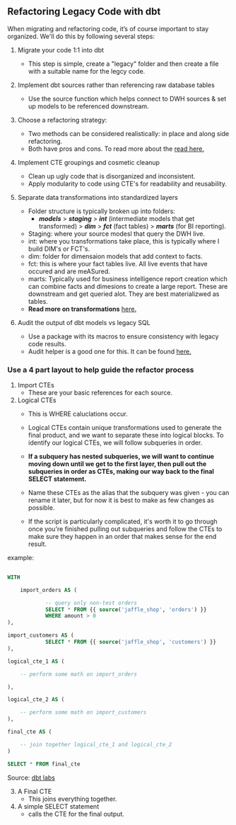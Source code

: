 ## Refactoring Legacy Code with dbt

When migrating and refactoring code, it’s of course important to stay organized. We'll do this by following several steps:

1. Migrate your code 1:1 into dbt
    - This step is simple, create a "legacy" folder and then create a file with a suitable name for the legcy code.

2. Implement dbt sources rather than referencing raw database tables
    - Use the source function which helps connect to DWH sources & set up models to be referenced downstream.

3. Choose a refactoring strategy:
    - Two methods can be considered realistically: in place and along side refactoring.
    - Both have pros and cons. To read more about the [read here.](https://docs.getdbt.com/guides/refactoring-legacy-sql?step=4)

4. Implement CTE groupings and cosmetic cleanup
    - Clean up ugly code that is disorganized and inconsistent.
    - Apply modularity to code using CTE's for readability and reusability.

5. Separate data transformations into standardized layers
    - Folder structure is typically broken up into folders: 
        - ***models*** > ***staging*** > ***int*** (intermediate models that get transformed) > ***dim*** > ***fct*** (fact tables) > ***marts*** (for BI reporting).
    - Staging: where your source modesl that query the DWH live.
    - int: where you transformations take place, this is typically where I build DIM's or FCT's.
    - dim: folder for dimensaion models that add context to facts.
    - fct: this is where your fact tables live. All live events that have occured and are meASured.
    - marts: Typically used for business intelligence report creation which can combine facts and dimesions to create a large report. These are downstream and get queried alot. They are best materializwed as tables.
    - **Read more on transformations** [here.](https://www.getdbt.com/analytics-engineering/transformation)
6. Audit the output of dbt models vs legacy SQL
    - Use a package with its macros to ensure consistency with legacy code results.
    - Audit helper is a good one for this. It can be found [here.](https://hub.getdbt.com/dbt-labs/audit_helper/latest/)


### Use a 4 part layout to help guide the refactor process

1. Import CTEs
    - These are your basic references for each source.
2. Logical CTEs
    - This is WHERE caluclations occur.
    - Logical CTEs contain unique transformations used to generate the final product, and we want to separate these into logical blocks. 
      To identify our logical CTEs, we will follow subqueries in order.

    - **If a subquery has nested subqueries, we will want to continue moving down until we get to the first layer, then pull out the subqueries 
      in order as CTEs, making our way back to the final SELECT statement.**

    - Name these CTEs as the alias that the subquery was given - you can rename it later, but for now it is best to make as few changes as possible.

    - If the script is particularly complicated, it's worth it to go through once you're finished pulling out subqueries and follow the CTEs 
      to make sure they happen in an order that makes sense for the end result.

example:
```sql
      
WITH

    import_orders AS (

            -- query only non-test orders
            SELECT * FROM {{ source('jaffle_shop', 'orders') }}
            WHERE amount > 0
),

import_customers AS (
            SELECT * FROM {{ source('jaffle_shop', 'customers') }}
),

logical_cte_1 AS (

    -- perform some math on import_orders

),

logical_cte_2 AS (

    -- perform some math on import_customers
),

final_cte AS (

    -- join together logical_cte_1 and logical_cte_2
)

SELECT * FROM final_cte
```

Source: [dbt labs](https://docs.getdbt.com/guides/refactoring-legacy-sql?step=5)

3. A Final CTE
    - This joins everything together.
4. A simple SELECT statement
    -  calls the CTE for the final output.
